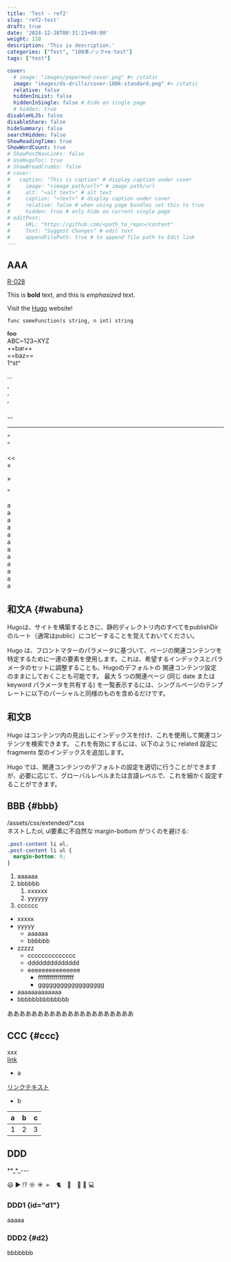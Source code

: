 ```yaml
---
title: 'Test - ref2'
slug: 'ref2-test'
draft: true
date: '2024-12-28T00:31:23+09:00'
weight: 110
description: 'This is description.'
categories: ["Test", "100本ノック+α-test"]
tags: ["test"]

cover:
  # image: "images/papermod-cover.png" #< /static
  image: "images/ds-drills/cover-100k-standard.png" #< /static
  relative: false
  hiddenInList: false
  hiddenInSingle: false # hide on single page
  # hidden: true
disableHLJS: false
disableShare: false
hideSummary: false
searchHidden: false
ShowReadingTime: true
ShowWordCount: true
# ShowPostNavLinks: false
# UseHugoToc: true
# ShowBreadCrumbs: false
# cover:
#   caption: "This is caption" # display caption under cover
#     image: "<image path/url>" # image path/url
#     alt: "<alt text>" # alt text
#     caption: "<text>" # display caption under cover
#     relative: false # when using page bundles set this to true
#     hidden: true # only hide on current single page
# editPost:
#     URL: "https://github.com/<path_to_repo>/content"
#     Text: "Suggest Changes" # edit text
#     appendFilePath: true # to append file path to Edit link
---
```


## AAA

<a href="../test/standard/r-028" target="_blank" rel="noopener noreferrer">R-028</a>

This is **bold** text, and this is *emphasized* text.

Visit the [Hugo](https://gohugo.io) website!

```text
func someFunction(s string, n int) string
```

~~foo~~  
ABC~123~XYZ  
++bar++  
==baz==  
1^st^  

...  

'  
‘  
’  

--  

---

"  
”  

<<  
«  

>>  
»  

"  



a  
a  
a  
a  
a  
a  
a  
a  
a  
a  
a  
a

## 和文A {#wabuna}

Hugoは、サイトを構築するときに、静的ディレクトリ内のすべてをpublishDirのルート（通常はpublic）にコピーすることを覚えておいてください。

Hugo は、フロントマターのパラメータに基づいて、ページの関連コンテンツを特定するために一連の要素を使用します。これは、希望するインデックスとパラメータのセットに調整することも、Hugoのデフォルトの 関連コンテンツ設定 のままにしておくことも可能です。
最大 5 つの関連ページ (同じ date または keyword パラメータを共有する) を一覧表示するには、シングルページのテンプレートに以下のパーシャルと同様のものを含めるだけです。

## 和文B

Hugo はコンテンツ内の見出しにインデックスを付け、これを使用して関連コンテンツを検索できます。 これを有効にするには、以下のように related 設定に fragments 型のインデックスを追加します。  

Hugo では、関連コンテンツのデフォルトの設定を適切に行うことができますが、必要に応じて、グローバルレベルまたは言語レベルで、これを細かく設定することができます。

## BBB {#bbb}

/assets/css/extended/*.css  
ネストしたol, ul要素に不自然な margin-bottom がつくのを避ける: 
```css
.post-content li ol,
.post-content li ul {
  margin-bottom: 0;
}
```

1. aaaaaa
2. bbbbbb
   1. xxxxxx
   2. yyyyyy
3. cccccc

- xxxxx
- yyyyy
  - aaaaaa
  - bbbbbb
- zzzzz
  - cccccccccccccc
  - dddddddddddddd
  - eeeeeeeeeeeeeee
    - ffffffffffffffffff
    - gggggggggggggggggg
- aaaaaaaaaaaaa
- bbbbbbbbbbbbbb

あああああああああああああああああああああ

## CCC {#ccc}

xxx  
[link](https://adityatelange.github.io/hugo-PaperMod/posts/papermod/papermod-installation/)

* a  

<a href="https://adityatelange.github.io/hugo-PaperMod/posts/papermod/papermod-installation/" target="_blank">リンクテキスト</a>

* b  

| a    |   b   |    c |
| :--- | :---: | ---: |
| 1    |   2   |    3 |

## DDD

\*\*\_\*\_\-\-\-

😃 ▶︎ ⁉︎ ☼ ☀︎ ➢　🐈　🍎　🥎 🚙 💻 

### DDD1 {id="d1"}

aaaaa

### DDD2 {#d2}

bbbbbbb

